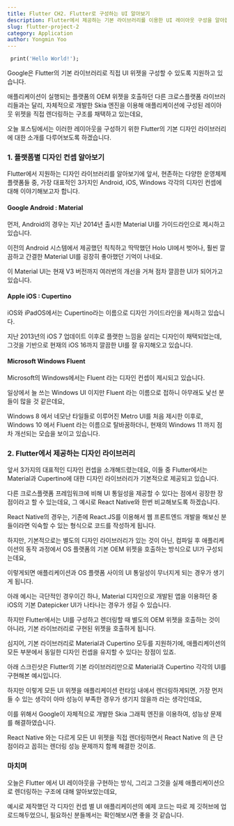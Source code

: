 ```yaml
---
title: Flutter CH2. Flutter로 구성하는 UI 알아보기
description: Flutter에서 제공하는 기본 라이브러리를 이용한 UI 레이아웃 구성을 알아봅니다.
slug: flutter-project-2
category: Application
author: Yongmin Yoo
---
```


```dart
 print('Hello World!');
```

Google은 Flutter의 기본 라이브러리로 직접 UI 위젯을 구성할 수 있도록 지원하고 있습니다.

애플리케이션이 실행되는 플랫폼의 OEM 위젯을 호출하던 다른 크로스플랫폼 라이브러리들과는 달리,
자체적으로 개발한 Skia 엔진을 이용해 애플리케이션에 구성된 레이아웃 위젯을 직접 렌더링하는 구조를 채택하고 있는데요,

오늘 포스팅에서는 이러한 레이아웃을 구성하기 위한 Flutter의 기본 디자인 라이브러리에 대한 소개를 다루어보도록 하겠습니다.

### 1. 플랫폼별 디자인 컨셉 알아보기

Flutter에서 지원하는 디자인 라이브러리를 알아보기에 앞서, 현존하는 다양한 운영체제 플랫폼들 중,
가장 대표적인 3가지인 Android, iOS, Windows 각각의 디자인 컨셉에 대해 이야기해보고자 합니다.

#### Google Android : Material

먼저, Android의 경우는 지난 2014년 출시한 Material UI를 가이드라인으로 제시하고 있습니다.

<!-- 스크린샷 -->

이전의 Android 시스템에서 제공했던 칙칙하고 딱딱했던 Holo UI에서 벗어나,
훨씬 깔끔하고 간결한 Material UI를 굉장히 좋아했던 기억이 나네요.

이 Material UI는 현재 V3 버전까지 여러번의 개선을 거쳐 점차 깔끔한 UI가 되어가고 있습니다.

#### Apple iOS : Cupertino

iOS와 iPadOS에서는 Cupertino라는 이름으로 디자인 가이드라인을 제시하고 있습니다.

<!-- 스크린샷 -->

지난 2013년의 iOS 7 업데이트 이후로 플랫한 느낌을 살리는 디자인이 채택되었는데,
그것을 기반으로 현재의 iOS 16까지 깔끔한 UI를 잘 유지해오고 있습니다.

#### Microsoft Windows Fluent

Microsoft의 Windows에서는 Fluent 라는 디자인 컨셉이 제시되고 있습니다.

일상에서 늘 쓰는 Windows UI 이지만 Fluent 라는 이름으로 접하니 아무래도 낯선 분들이 많을 것 같은데요,

<!-- 스크린샷 -->

Windows 8 에서 네모난 타일들로 이루어진 Metro UI를 처음 제시한 이후로,
Windows 10 에서 Fluent 라는 이름으로 탈바꿈하더니,
현재의 Windows 11 까지 점차 개선되는 모습을 보이고 있습니다.

### 2. Flutter에서 제공하는 디자인 라이브러리

앞서 3가지의 대표적인 디자인 컨셉을 소개해드렸는데요, 이들 중 Flutter에서는 Material과 Cupertino에 대한 디자인 라이브러리가 기본적으로 제공되고 있습니다.

다른 크로스플랫폼 프레임워크에 비해 UI 통일성을 제공할 수 있다는 점에서 굉장한 장점이라고 할 수 있는데요,
그 예시로 React Native와 한번 비교해보도록 하겠습니다.

React Native의 경우는, 기존에 React.JS를 이용해서 웹 프론트엔드 개발을 해보신 분들이라면 익숙할 수 있는 형식으로 코드를 작성하게 됩니다.

<!-- RN 기본 UI 코드 -->

하지만, 기본적으로는 별도의 디자인 라이브러리가 있는 것이 아닌,
컴파일 후 애플리케이션의 동작 과정에서 OS 플랫폼의 기본 OEM 위젯을 호출하는 방식으로 UI가 구성되는데요,

이렇게되면 애플리케이션과 OS 플랫폼 사이의 UI 통일성이 무너지게 되는 경우가 생기게 됩니다.

아래 예시는 극단적인 경우이긴 하나, Material 디자인으로 개발된 앱을 이용하던 중 iOS의 기본 Datepicker UI가 나타나는 경우가 생길 수 있습니다.

<!-- RN UI 혼합 스크린샷 -->

하지만 Flutter에서는 UI를 구성하고 렌더링할 때 별도의 OEM 위젯을 호출하는 것이 아니라,
기본 라이브러리로 구현된 위젯을 호출하게 됩니다.

심지어, 기본 라이브러리로 Material과 Cupertino 모두를 지원하기에, 애플리케이션의 모든 부분에서 동일한 디자인 컨셉을 유지할 수 있다는 장점이 있죠.

아래 스크린샷은 Flutter의 기본 라이브러리만으로 Material과 Cupertino 각각의 UI를 구현해본 예시입니다.

<!-- Flutter UI 라이브러리 스크린샷 -->

하지만 이렇게 모든 UI 위젯을 애플리케이션 런타임 내에서 렌더링하게되면, 가장 먼저 들 수 있는 생각이 아마 성능이 부족한 경우가 생기지 않을까 라는 생각인데요,

이를 위해서 Google이 자체적으로 개발한 Skia 그래픽 엔진을 이용하여, 성능상 문제를 해결하였습니다.

React Native 와는 다르게 모든 UI 위젯을 직접 렌더링하면서
React Native 의 큰 단점이라고 꼽히는 렌더링 성능 문제까지 함께 해결한 것이죠.

### 마치며

오늘은 Flutter 에서 UI 레이아웃을 구현하는 방식, 그리고 그것을 실제 애플리케이션으로 렌더링하는 구조에 대해 알아보았는데요,

예시로 제작했던 각 디자인 컨셉 별 UI 애플리케이션의 예제 코드는 따로 제 깃허브에 업로드해두었으니, 필요하신 분들께서는 확인해보시면 좋을 것 같습니다.
